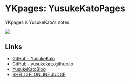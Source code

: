 # YKpages: YusukeKatoPages
YKpages is YusukeKato's notes.

![](https://github.com/YusukeKato/YusukeKatoBlog/blob/main/images/BlueTreeIcon.jpg)

## Links
- [GitHub - YusukeKato](https://github.com/YusukeKato)
- [GitHub - yusukekato.github.io](https://github.com/YusukeKato/yusukekato.github.io)
- [YusukeKatoBlog](https://yusukekato.jp)
- [SHELLGEI ONLINE JUDGE](https://shellgei-online-judge.com/)
